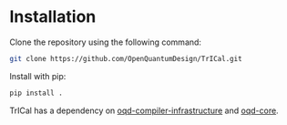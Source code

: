 # Installation

Clone the repository using the following command:

```sh
git clone https://github.com/OpenQuantumDesign/TrICal.git
```

Install with pip:

```sh
pip install .
```

TrICal has a dependency on [oqd-compiler-infrastructure](https://github.com/OpenQuantumDesign/oqd-compiler-infrastructure) and [oqd-core](https://github.com/OpenQuantumDesign/oqd-core).
